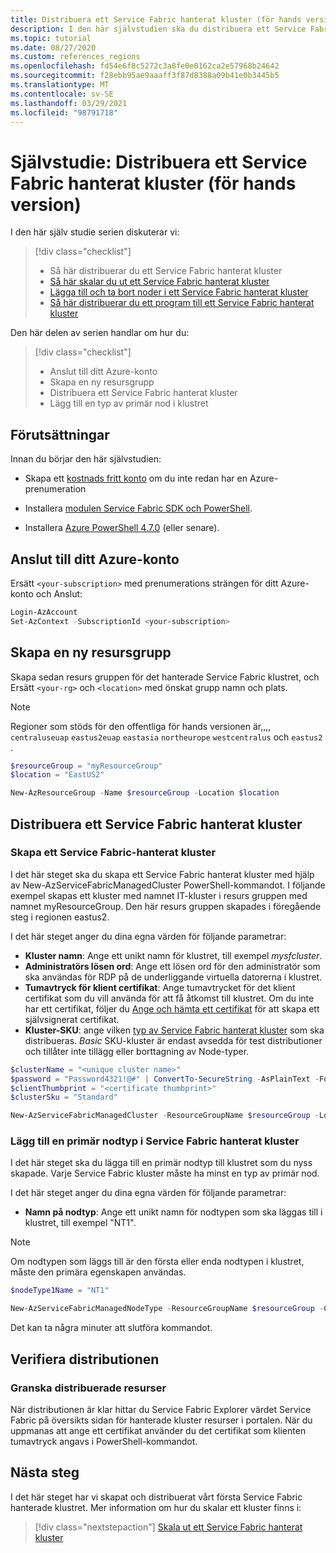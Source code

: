 ```yaml
---
title: Distribuera ett Service Fabric hanterat kluster (för hands version)
description: I den här självstudien ska du distribuera ett Service Fabric hanterat kluster för testning.
ms.topic: tutorial
ms.date: 08/27/2020
ms.custom: references_regions
ms.openlocfilehash: fd54e6f8c5272c3a8fe0e0162ca2e57968b24642
ms.sourcegitcommit: f28ebb95ae9aaaff3f87d8388a09b41e0b3445b5
ms.translationtype: MT
ms.contentlocale: sv-SE
ms.lasthandoff: 03/29/2021
ms.locfileid: "98791718"
---
```

# <a name="tutorial-deploy-a-service-fabric-managed-cluster-preview"></a>Självstudie: Distribuera ett Service Fabric hanterat kluster (för hands version)

I den här själv studie serien diskuterar vi:

> [!div class="checklist"]
> * Så här distribuerar du ett Service Fabric hanterat kluster 
> * [Så här skalar du ut ett Service Fabric hanterat kluster](tutorial-managed-cluster-scale.md)
> * [Lägga till och ta bort noder i ett Service Fabric hanterat kluster](tutorial-managed-cluster-add-remove-node-type.md)
> * [Så här distribuerar du ett program till ett Service Fabric hanterat kluster](tutorial-managed-cluster-deploy-app.md)

Den här delen av serien handlar om hur du:

> [!div class="checklist"]
> * Anslut till ditt Azure-konto
> * Skapa en ny resursgrupp
> * Distribuera ett Service Fabric hanterat kluster
> * Lägg till en typ av primär nod i klustret

## <a name="prerequisites"></a>Förutsättningar

Innan du börjar den här självstudien:

* Skapa ett [kostnads fritt konto](https://azure.microsoft.com/free/?WT.mc_id=A261C142F) om du inte redan har en Azure-prenumeration

* Installera [modulen Service Fabric SDK och PowerShell](service-fabric-get-started.md).

* Installera [Azure PowerShell 4.7.0](/powershell/azure/release-notes-azureps#azservicefabric) (eller senare).

## <a name="connect-to-your-azure-account"></a>Anslut till ditt Azure-konto

Ersätt `<your-subscription>` med prenumerations strängen för ditt Azure-konto och Anslut:

```powershell
Login-AzAccount
Set-AzContext -SubscriptionId <your-subscription>

```

## <a name="create-a-new-resource-group"></a>Skapa en ny resursgrupp

Skapa sedan resurs gruppen för det hanterade Service Fabric klustret, och Ersätt `<your-rg>` och `<location>` med önskat grupp namn och plats.

> [!NOTE]
> Regioner som stöds för den offentliga för hands versionen är,,,, `centraluseuap` `eastus2euap` `eastasia` `northeurope` `westcentralus` och `eastus2` .

```powershell
$resourceGroup = "myResourceGroup"
$location = "EastUS2"

New-AzResourceGroup -Name $resourceGroup -Location $location
```

## <a name="deploy-a-service-fabric-managed-cluster"></a>Distribuera ett Service Fabric hanterat kluster

### <a name="create-a-service-fabric-managed-cluster"></a>Skapa ett Service Fabric-hanterat kluster

I det här steget ska du skapa ett Service Fabric hanterat kluster med hjälp av New-AzServiceFabricManagedCluster PowerShell-kommandot. I följande exempel skapas ett kluster med namnet IT-kluster i resurs gruppen med namnet myResourceGroup. Den här resurs gruppen skapades i föregående steg i regionen eastus2.

I det här steget anger du dina egna värden för följande parametrar:

* **Kluster namn**: Ange ett unikt namn för klustret, till exempel *mysfcluster*.
* **Administratörs lösen ord**: Ange ett lösen ord för den administratör som ska användas för RDP på de underliggande virtuella datorerna i klustret.
* **Tumavtryck för klient certifikat**: Ange tumavtrycket för det klient certifikat som du vill använda för att få åtkomst till klustret. Om du inte har ett certifikat, följer du [Ange och hämta ett certifikat](../key-vault/certificates/quick-create-portal.md) för att skapa ett självsignerat certifikat.
* **Kluster-SKU**: ange vilken [typ av Service Fabric hanterat kluster](overview-managed-cluster.md#service-fabric-managed-cluster-skus) som ska distribueras. *Basic* SKU-kluster är endast avsedda för test distributioner och tillåter inte tillägg eller borttagning av Node-typer.

```powershell
$clusterName = "<unique cluster name>"
$password = "Password4321!@#" | ConvertTo-SecureString -AsPlainText -Force
$clientThumbprint = "<certificate thumbprint>"
$clusterSku = "Standard"

New-AzServiceFabricManagedCluster -ResourceGroupName $resourceGroup -Location $location -ClusterName $clusterName -ClientCertThumbprint $clientThumbprint -ClientCertIsAdmin -AdminPassword $password -Sku $clusterSKU -Verbose
```

### <a name="add-a-primary-node-type-to-the-service-fabric-managed-cluster"></a>Lägg till en primär nodtyp i Service Fabric hanterat kluster

I det här steget ska du lägga till en primär nodtyp till klustret som du nyss skapade. Varje Service Fabric kluster måste ha minst en typ av primär nod.

I det här steget anger du dina egna värden för följande parametrar:

* **Namn på nodtyp**: Ange ett unikt namn för nodtypen som ska läggas till i klustret, till exempel "NT1".

> [!NOTE]
> Om nodtypen som läggs till är den första eller enda nodtypen i klustret, måste den primära egenskapen användas.

```powershell
$nodeType1Name = "NT1"

New-AzServiceFabricManagedNodeType -ResourceGroupName $resourceGroup -ClusterName $clusterName -Name $nodeType1Name -Primary -InstanceCount 5
```

Det kan ta några minuter att slutföra kommandot.

## <a name="validate-the-deployment"></a>Verifiera distributionen

### <a name="review-deployed-resources"></a>Granska distribuerade resurser

När distributionen är klar hittar du Service Fabric Explorer värdet Service Fabric på översikts sidan för hanterade kluster resurser i portalen. När du uppmanas att ange ett certifikat använder du det certifikat som klienten tumavtryck angavs i PowerShell-kommandot.

## <a name="next-steps"></a>Nästa steg

I det här steget har vi skapat och distribuerat vårt första Service Fabric hanterade klustret. Mer information om hur du skalar ett kluster finns i:

> [!div class="nextstepaction"]
> [Skala ut ett Service Fabric hanterat kluster](tutorial-managed-cluster-scale.md)
